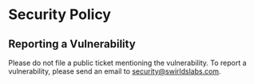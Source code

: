 # Security Policy

## Reporting a Vulnerability

Please do not file a public ticket mentioning the vulnerability. To report a vulnerability, please send an email to <security@swirldslabs.com>.